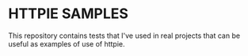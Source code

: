 # HTTPIE SAMPLES

This repository contains tests that I've used in real projects that can be useful as examples of use of httpie.

